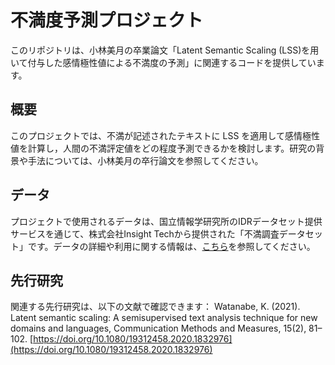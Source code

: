 # 不満度予測プロジェクト

このリポジトリは、小林美月の卒業論文「Latent Semantic Scaling (LSS)を用いて付与した感情極性値による不満度の予測」に関連するコードを提供しています。

## 概要

このプロジェクトでは、不満が記述されたテキストに LSS を適用して感情極性値を計算し，人間の不満評定値をどの程度予測できるかを検討します。研究の背景や手法については、小林美月の卒行論文を参照してください。

## データ

プロジェクトで使用されるデータは、国立情報学研究所のIDRデータセット提供サービスを通じて、株式会社Insight Techから提供された「不満調査データセット」です。データの詳細や利用に関する情報は、[こちら](https://www.nii.ac.jp/dsc/idr/fuman/)を参照してください。

## 先行研究

関連する先行研究は、以下の文献で確認できます：
Watanabe, K. (2021). Latent semantic scaling: A semisupervised text analysis technique for new domains and languages, Communication Methods and Measures, 15(2), 81–102. [https://doi.org/10.1080/19312458.2020.1832976](https://doi.org/10.1080/19312458.2020.1832976)




